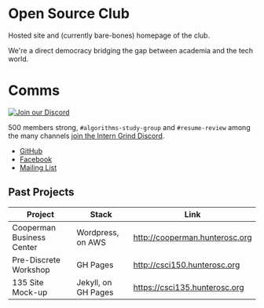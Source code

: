# Open Source Club

Hosted site and (currently bare-bones) homepage of the club.

We're a direct democracy bridging the gap between academia and the tech world.

# Comms 
[![Join our Discord](https://discord.com/assets/e4923594e694a21542a489471ecffa50.svg)](https://discord.gg/VzZHsXr)

500 members strong, `#algorithms-study-group` and `#resume-review` among the many channels [join the Intern Grind Discord](https://discord.gg/VzZHsXr).

* [GitHub](https://github.com/Hunter-Open-Source-Club)
* [Facebook](https://www.facebook.com/HunterOSC/)
* [Mailing List](https://forms.gle/AMfuciYbbTW4fpWr6)

## Past Projects

| Project | Stack | Link|
|----|----|----|
| Cooperman Business Center | Wordpress, on AWS |  <http://cooperman.hunterosc.org> |
| Pre-Discrete Workshop |  GH Pages | <http://csci150.hunterosc.org> |
| 135 Site Mock-up | Jekyll, on GH Pages | <https://csci135.hunterosc.org> |


